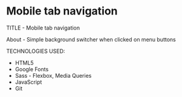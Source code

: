 # Mobile tab navigation

TITLE - Mobile tab navigation

About - Simple background switcher when clicked on menu buttons

TECHNOLOGIES USED:

- HTML5
- Google Fonts
- Sass - Flexbox, Media Queries
- JavaScript
- Git
